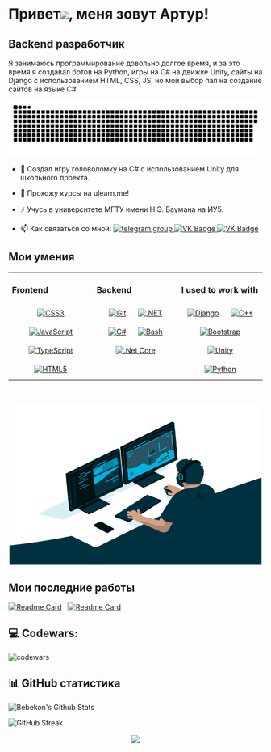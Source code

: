 Привет![](https://user-images.githubusercontent.com/18350557/176309783-0785949b-9127-417c-8b55-ab5a4333674e.gif), меня зовут Артур!
==========================================================================================================================================

Backend разработчик
--------------------

Я занимаюсь программирование довольно долгое время, и за это время я создавал ботов на Python, игры на C# на движке Unity, сайты на Django с использованием HTML, CSS, JS, но мой выбор пал на создание сайтов на языке C#. 

<p align="center">
 <img width="600" src="github-snake.svg" alt="snake"/>
</p>

- :telescope: Создал игру головоломку на C# с использованием Unity для школьного проекта.

- :seedling: Прохожу курсы на ulearn.me!

- :zap: Учусь в университете МГТУ имени Н.Э. Баумана на ИУ5.

- :mailbox: Как связаться со мной:
  <a href="https://t.me/Bebekon1240">
      <img src="https://cdn-icons-png.flaticon.com/512/2111/2111646.png" width="20" height="20" alt="telegram group" />
    </a>
    <a href="https://vk.com/kupiotday">
      <img src="https://cdn-icons-png.flaticon.com/512/145/145813.png" width="20" height="20" alt="VK Badge"/>
    </a>
    <a href="mailto:arturqweasd@yandex.ru">
  <img src="https://www.pinclipart.com/picdir/big/172-1724749_email-us-atlantic-city-logo-clipart.png" width="20" height="20" alt="VK Badge"/>
  </a>


## Мои умения  
<table><tr><td valign="top" width="33%">



### Frontend  
<div align="center">  
<a href="https://www.w3schools.com/css/" target="_blank"><img style="margin: 10px" src="https://profilinator.rishav.dev/skills-assets/css3-original-wordmark.svg" alt="CSS3" height="50" /></a>  
<a href="https://www.javascript.com/" target="_blank"><img style="margin: 10px" src="https://profilinator.rishav.dev/skills-assets/javascript-original.svg" alt="JavaScript" height="50" /></a>  
<a href="https://www.typescriptlang.org/" target="_blank"><img style="margin: 10px" src="https://profilinator.rishav.dev/skills-assets/typescript-original.svg" alt="TypeScript" height="50" /></a>  
<a href="https://en.wikipedia.org/wiki/HTML5" target="_blank"><img style="margin: 10px" src="https://profilinator.rishav.dev/skills-assets/html5-original-wordmark.svg" alt="HTML5" height="50" /></a>  
</div>

</td><td valign="top" width="33%">



### Backend  
<div align="center">  
<a href="https://github.com/" target="_blank"><img style="margin: 10px" src="https://profilinator.rishav.dev/skills-assets/git-scm-icon.svg" alt="Git" height="50" /></a>  
<a href="https://dotnet.microsoft.com/download/dotnet-framework" target="_blank"><img style="margin: 10px" src="https://profilinator.rishav.dev/skills-assets/dot-net-original-wordmark.svg" alt=".NET" height="50" /></a>  
<a href="https://docs.microsoft.com/en-us/dotnet/csharp/" target="_blank"><img style="margin: 10px" src="https://profilinator.rishav.dev/skills-assets/csharp-original.svg" alt="C#" height="50" /></a>  
<a href="https://www.gnu.org/software/bash/" target="_blank"><img style="margin: 10px" src="https://profilinator.rishav.dev/skills-assets/gnu_bash-icon.svg" alt="Bash" height="50" /></a>  
<a href="https://dotnet.microsoft.com/download" target="_blank"><img style="margin: 10px" src="https://profilinator.rishav.dev/skills-assets/dotnetcore.png" alt=".Net Core" height="50" /></a>  
</div>

</td><td valign="top" width="33%">


### I used to work with
<div align="center">  
<a href="https://www.djangoproject.com/" target="_blank"><img style="margin: 10px" src="https://profilinator.rishav.dev/skills-assets/django-original.svg" alt="Django" height="50" /></a>  
<a href="https://www.cplusplus.com/" target="_blank"><img style="margin: 10px" src="https://profilinator.rishav.dev/skills-assets/cplusplus-original.svg" alt="C++" height="50" /></a>  
<a href="https://getbootstrap.com/docs/3.4/javascript/" target="_blank"><img style="margin: 10px" src="https://profilinator.rishav.dev/skills-assets/bootstrap-plain.svg" alt="Bootstrap" height="50" /></a>   
<a href="https://unity.com/" target="_blank"><img style="margin: 10px" src="https://profilinator.rishav.dev/skills-assets/unity.png" alt="Unity" height="50" /></a>  
<a href="https://www.python.org/" target="_blank"><img style="margin: 10px" src="https://profilinator.rishav.dev/skills-assets/python-original.svg" alt="Python" height="50" /></a> 
</div>

</td></tr></table>  

<br/>  

<p align="center">
 <img alt="GIF" src="code.gif?raw=true" width="500" height="320" />
</p>


</td></tr></table>  

## Мои последние работы
[![Readme Card](https://github-readme-stats.vercel.app/api/pin/?username=Jam721&repo=ViktorKorneplod&bg_color=0d1116&title_color=ce09ec&text_color=a4aacb&icon_color=007ec6)](https://github.com/Jam721/ViktorKorneplod) &nbsp; [![Readme Card](https://github-readme-stats.vercel.app/api/pin/?username=Jam721&repo=Cubes-And-Colors&bg_color=0d1116&title_color=ce09ec&text_color=a4aacb&icon_color=007ec6)](https://github.com/Jam721/Cubes-And-Colors)

## 💻 Codewars: 

![codewars](https://www.codewars.com/users/Jam721/badges/large)



## 📊 GitHub статистика

![Bebekon's Github Stats](https://github-readme-stats.vercel.app/api?username=Jam721&hide=contribs,prs&show_icons=true&bg_color=0d1116&title_color=ce09ec&text_color=a4aacb&icon_color=007ec6)

![GitHub Streak](https://github-readme-streak-stats.herokuapp.com/?user=Jam721&theme=dark&count_private=true&bg_color=0d1116&title_color=ce09ec&text_color=a4aacb&icon_color=007ec6)
<br/>  

<div align="center">
<img src="https://komarev.com/ghpvc/?username=Jam721&&style=flat-square" align="center" />
</div>  
  
